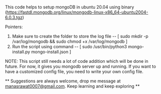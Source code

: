 This code helps to setup mongoDB in ubuntu 20.04 using binary (https://fastdl.mongodb.org/linux/mongodb-linux-x86_64-ubuntu2004-6.0.3.tgz) 

Pointers:

1. Make sure to create the folder to store the log file -- [ sudo mkdir -p /var/log/mongodb && sudo chmod +x /var/log/mongodb ]
2. Run the script using command -- [ sudo /usr/bin/python3 mongo-install.py mongo-install.json ]


NOTE: This script still needs a lot of code addition which will be done in future. For now, it gives you mongodb server up and running. If you want to have a customized config file, you need to write your own config file.


** 
Suggestions are always welcome, drop me message at manasrawat0007@gmail.com. Keep learning and keep exploring 
**
